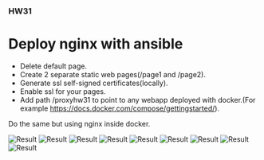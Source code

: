 ### HW31

# Deploy nginx with ansible

- Delete default page.
- Create 2 separate static web pages(/page1 and /page2).
- Generate ssl self-signed certificates(locally).
- Enable ssl for your pages.
- Add path /proxyhw31 to point to any webapp deployed with docker.(For example https://docs.docker.com/compose/gettingstarted/).

Do the same but using nginx inside docker.

![Result](https://i.ibb.co/CWsB9nn/Screenshot-0.jpg)
![Result](https://i.ibb.co/mNdpmhz/Screenshot-1.jpg)
![Result](https://i.ibb.co/WvLpW8X/cert1.jpg)
![Result](https://i.ibb.co/LSpd0n9/cert2.jpg)
![Result](https://i.ibb.co/0DxL2c1/default.jpg)
![Result](https://i.ibb.co/V9kmGN8/page1.jpg)
![Result](https://i.ibb.co/5MqN6bs/page2.jpg)
![Result](https://i.ibb.co/N1N7q6R/proxyhw31.jpg)
![Result](https://i.ibb.co/dBrf44x/docker-proxyhw31.jpg)
